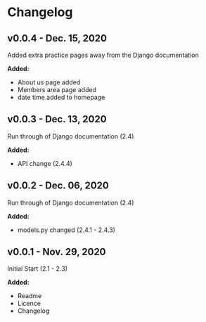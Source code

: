 # Changelog

## v0.0.4 - Dec. 15, 2020

Added extra practice pages away from the Django documentation

**Added:**
- About us page added
- Members area page added
- date time added to homepage

## v0.0.3 - Dec. 13, 2020

Run through of Django documentation (2.4)

**Added:**
- API change (2.4.4)

## v0.0.2 - Dec. 06, 2020

Run through of Django documentation (2.4)

**Added:**
- models.py changed (2.4.1 - 2.4.3)

## v0.0.1 - Nov. 29, 2020

Initial Start (2.1 - 2.3)

**Added:**
- Readme
- Licence
- Changelog
